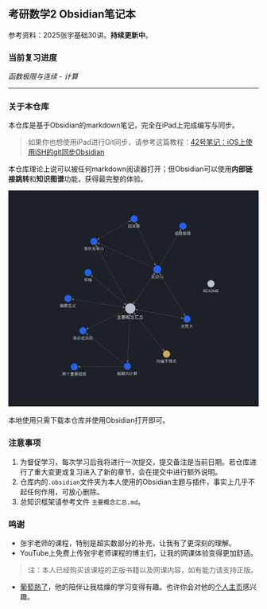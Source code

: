 ## 考研数学2 Obsidian笔记本

参考资料：2025张宇基础30讲。**持续更新中**。

### 当前复习进度

*函数极限与连续 - 计算*

---

### 关于本仓库

本仓库是基于Obsidian的markdown笔记，完全在iPad上完成编写与同步。

> 如果你也想使用iPad进行Git同步，请参考这篇教程：[42号笔记：iOS上使用iSH的git同步Obsidian](https://zhuanlan.zhihu.com/p/565028534)

本仓库理论上说可以被任何markdown阅读器打开；但Obsidian可以使用**内部链接跳转**和**知识图谱**功能，获得最完整的体验。

![graph](/assets/graph.jpg)

本地使用只需下载本仓库并使用Obsidian打开即可。

### 注意事项

1. 为督促学习，每次学习后我将进行一次提交，提交备注是当前日期。若仓库进行了重大变更或复习进入了新的章节，会在提交中进行额外说明。
2. 仓库内的`.obsidian`文件夹为本人使用的Obsidian主题与插件，事实上几乎不起任何作用，可放心删除。
3. 总知识框架请参考文件 `主要概念汇总.md`。

### 鸣谢

- 张宇老师的课程，特别是超实数部分的补充，让我有了更深刻的理解。
- YouTube上免费上传张宇老师课程的博主们，让我的网课体验变得更加舒适。
> 注：本人已经购买该课程的正版书籍以及网课内容，如有能力请支持正版。
- [葡萄熟了](https://github.com/SuperGrapee)，他的陪伴让我枯燥的学习变得有趣。也许你会对他的[个人主页](https://supergrapee.github.io/)感兴趣。
